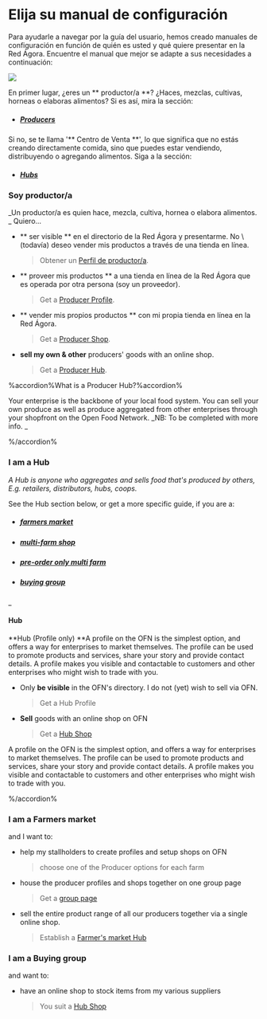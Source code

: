 # Elija su manual de configuración
Para ayudarle a navegar por la guía del usuario, hemos creado manuales de configuración en función de quién es usted y qué quiere presentar en la Red Ágora. Encuentre el manual que mejor se adapte a sus necesidades a continuación:

![](/assets/foodproducersandhubs.jpg)

En primer lugar, ¿eres un ** productor/a **? ¿Haces, mezclas, cultivas, horneas o elaboras alimentos? Si es así, mira la sección:
* ##### [Producers](#i-am-a-producer)

Si no, se te llama '** Centro de Venta **', lo que significa que no estás creando directamente comida, sino que puedes estar vendiendo, distribuyendo o agregando alimentos. Siga a la sección:
* ##### [Hubs](#i-am-a-hub)

### Soy productor/a
_Un productor/a es quien hace, mezcla, cultiva, hornea o elabora alimentos.
_
Quiero...

* ** ser visible ** en el directorio de la Red Ágora y presentarme. No \ (todavía\) deseo vender mis productos a través de una tienda en línea.

  > Obtener un [Perfil de productor/a](/getting-started.md).
  
* ** proveer mis productos ** a una tienda en línea de la Red Ágora que es operada por otra persona (soy un proveedor).
  > Get a [Producer Profile](/getting-started.md).

* ** vender mis propios productos ** con mi propia tienda en línea en la Red Ágora.

  > Get a [Producer Shop](/producer-set-up-guide.md).

* **sell my own & other** producers' goods with an online shop.

  > Get a [Producer Hub](/hubs-set-up-guide.md).

%accordion%What is a Producer Hub?%accordion%

Your enterprise is the backbone of your local food system. You can sell your own produce as well as produce aggregated from other enterprises through your shopfront on the Open Food Network. _NB: To be completed with more info. _

%/accordion%

### I am a Hub
_A Hub is anyone who aggregates and sells food that's produced by others, E.g. retailers, distributors, hubs, coops._ 

See the Hub section below, 
or get a more specific guide, if you are a:
  * ##### [farmers market](#i-am-a-farmers-market)
  * ##### [multi-farm shop](#i-am-a-farmers-market)
  * ##### [pre-order only multi farm](#i-am-a-farmers-market)
  * ##### [buying group](#i-am-a-buying-group)


_

#### Hub
**Hub (Profile only)
**A profile on the OFN is the simplest option, and offers a way for enterprises to market themselves. The profile can be used to promote products and services, share your story and provide contact details. A profile makes you visible and contactable to customers and other enterprises who might wish to trade with you.



* Only **be visible** in the OFN's directory. I do not \(yet\) wish to sell via OFN. 
  > Get a Hub Profile
* **Sell** goods with an online shop on OFN
  > Get a [Hub Shop](/hubs-set-up-guide.md)


A profile on the OFN is the simplest option, and offers a way for enterprises to market themselves. The profile can be used to promote products and services, share your story and provide contact details. A profile makes you visible and contactable to customers and other enterprises who might wish to trade with you.

%/accordion%

### I am a Farmers market

and I want to:

* help my stallholders to create profiles and setup shops on OFN

  > choose one of the Producer options for each farm

* house the producer profiles and shops together on one group page

  > Get a [group page](/farmers-market.md)

* sell the entire product range of all our producers together via a single online shop.

  > Establish a [Farmer's market Hub](/farmers-market.md)

### I am a Buying group

and want to:

* have an online shop to stock items from my various suppliers
  > You suit a [Hub Shop](/buying-group.md)



